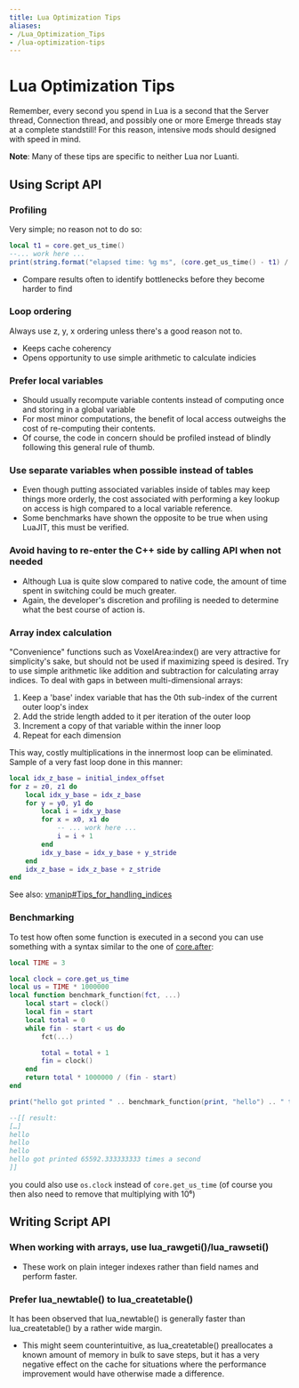 ```yaml
---
title: Lua Optimization Tips
aliases:
- /Lua_Optimization_Tips
- /lua-optimization-tips
---
```


# Lua Optimization Tips
Remember, every second you spend in Lua is a second that the Server thread, Connection thread, and possibly one or more Emerge threads stay at a complete standstill! For this reason, intensive mods should designed with speed in mind.

**Note**: Many of these tips are specific to neither Lua nor Luanti.

Using Script API
----------------

### Profiling

Very simple; no reason not to do so:

```lua
local t1 = core.get_us_time()
--... work here ...
print(string.format("elapsed time: %g ms", (core.get_us_time() - t1) / 1000))
```


* Compare results often to identify bottlenecks before they become harder to find

### Loop ordering

Always use z, y, x ordering unless there's a good reason not to.

* Keeps cache coherency
* Opens opportunity to use simple arithmetic to calculate indicies

### Prefer local variables

* Should usually recompute variable contents instead of computing once and storing in a global variable
* For most minor computations, the benefit of local access outweighs the cost of re-computing their contents.
* Of course, the code in concern should be profiled instead of blindly following this general rule of thumb.

### Use separate variables when possible instead of tables

* Even though putting associated variables inside of tables may keep things more orderly, the cost associated with performing a key lookup on access is high compared to a local variable reference.
* Some benchmarks have shown the opposite to be true when using LuaJIT, this must be verified.

### Avoid having to re-enter the C++ side by calling API when not needed

* Although Lua is quite slow compared to native code, the amount of time spent in switching could be much greater.
* Again, the developer's discretion and profiling is needed to determine what the best course of action is.

### Array index calculation

"Convenience" functions such as VoxelArea:index() are very attractive for simplicity's sake, but should not be used if maximizing speed is desired.
Try to use simple arithmetic like addition and subtraction for calculating array indices.
To deal with gaps in between multi-dimensional arrays:

1.  Keep a 'base' index variable that has the 0th sub-index of the current outer loop's index
2.  Add the stride length added to it per iteration of the outer loop
3.  Increment a copy of that variable within the inner loop
4.  Repeat for each dimension

This way, costly multiplications in the innermost loop can be eliminated.
Sample of a very fast loop done in this manner:

```lua
local idx_z_base = initial_index_offset
for z = z0, z1 do
	local idx_y_base = idx_z_base
	for y = y0, y1 do
		local i = idx_y_base
		for x = x0, x1 do
			-- ... work here ...
			i = i + 1
		end
		idx_y_base = idx_y_base + y_stride
	end
	idx_z_base = idx_z_base + z_stride
end
```



See also: [vmanip#Tips\_for\_handling\_indices](/vmanip#Tips_for_handling_indices "vmanip")

### Benchmarking

To test how often some function is executed in a second you can use something with a syntax similar to the one of [core.after](/index.php?title=minetest.after&action=edit&redlink=1 "core.after (page does not exist)"):

```lua
local TIME = 3

local clock = core.get_us_time
local us = TIME * 1000000
local function benchmark_function(fct, ...)
	local start = clock()
	local fin = start
	local total = 0
	while fin - start < us do
		fct(...)

		total = total + 1
		fin = clock()
	end
	return total * 1000000 / (fin - start)
end

print("hello got printed " .. benchmark_function(print, "hello") .. " times a second")

--[[ result:
[…]
hello
hello
hello
hello got printed 65592.333333333 times a second
]]
```


you could also use `os.clock` instead of `core.get_us_time` (of course you then also need to remove that multiplying with 10⁶)

Writing Script API
------------------

### When working with arrays, use lua\_rawgeti()/lua\_rawseti()

* These work on plain integer indexes rather than field names and perform faster.

### Prefer lua\_newtable() to lua\_createtable()

It has been observed that lua\_newtable() is generally faster than lua\_createtable() by a rather wide margin.

* This might seem counterintuitive, as lua\_createtable() preallocates a known amount of memory in bulk to save steps, but it has a very negative effect on the cache for situations where the performance improvement would have otherwise made a difference.